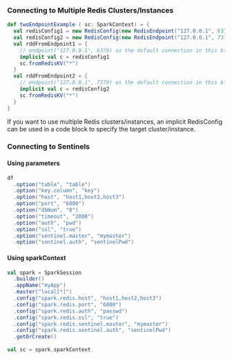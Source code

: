 ### Connecting to Multiple Redis Clusters/Instances

```scala
def twoEndpointExample ( sc: SparkContext) = {
  val redisConfig1 = new RedisConfig(new RedisEndpoint("127.0.0.1", 6379, "passwd"))
  val redisConfig2 = new RedisConfig(new RedisEndpoint("127.0.0.1", 7379))
  val rddFromEndpoint1 = {
    // endpoint("127.0.0.1", 6379) as the default connection in this block
    implicit val c = redisConfig1
    sc.fromRedisKV("*")
  }
  val rddFromEndpoint2 = {
    // endpoint("127.0.0.1", 7379) as the default connection in this block
    implicit val c = redisConfig2
    sc.fromRedisKV("*")
  }
}
```
If you want to use multiple Redis clusters/instances, an implicit RedisConfig can be used in a code block to specify the target cluster/instance.

### Connecting to Sentinels
#### Using parameters
```scala
df
  .option("table", "table")
  .option("key.column", "key")
  .option("host", "host1,host2,host3")
  .option("port", "6000")
  .option("dbNum", "0")
  .option("timeout", "2000")
  .option("auth", "pwd")
  .option("ssl", "true")
  .option("sentinel.master", "mymaster")
  .option("sentinel.auth", "sentinelPwd")
```

#### Using sparkContext
```scala
val spark = SparkSession
  .builder()
  .appName("myApp")
  .master("local[*]")
  .config("spark.redis.host", "host1,host2,host3")
  .config("spark.redis.port", "6000")
  .config("spark.redis.auth", "passwd")
  .config("spark.redis.ssl", "true")
  .config("spark.redis.sentinel.master", "mymaster")
  .config("spark.redis.sentinel.auth", "sentinelPwd")
  .getOrCreate()
  
val sc = spark.sparkContext  
```
